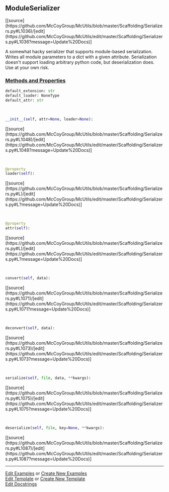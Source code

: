 ## <a id="McUtils.Scaffolding.Serializers.ModuleSerializer">ModuleSerializer</a> 
<div class="docs-source-link" markdown="1">
[[source](https://github.com/McCoyGroup/McUtils/blob/master/Scaffolding/Serializers.py#L1036)/[edit](https://github.com/McCoyGroup/McUtils/edit/master/Scaffolding/Serializers.py#L1036?message=Update%20Docs)]
</div>

A somewhat hacky serializer that supports module-based serialization.
Writes all module parameters to a dict with a given attribute.
Serialization doesn't support loading arbitrary python code, but deserialization does.
Use at your own risk.

<div class="collapsible-section">
 <div class="collapsible-section collapsible-section-header" markdown="1">
 
### <a class="collapse-link" data-toggle="collapse" href="#methods">Methods and Properties</a> <a class="float-right" data-toggle="collapse" href="#methods"><i class="fa fa-chevron-down"></i></a>

 </div>
 <div class="collapsible-section collapsible-section-body collapse" id="methods" markdown="1">

```python
default_extension: str
default_loader: NoneType
default_attr: str
```
<a id="McUtils.Scaffolding.Serializers.ModuleSerializer.__init__" class="docs-object-method">&nbsp;</a> 
```python
__init__(self, attr=None, loader=None): 
```
<div class="docs-source-link" markdown="1">
[[source](https://github.com/McCoyGroup/McUtils/blob/master/Scaffolding/Serializers.py#L1048)/[edit](https://github.com/McCoyGroup/McUtils/edit/master/Scaffolding/Serializers.py#L1048?message=Update%20Docs)]
</div>

<a id="McUtils.Scaffolding.Serializers.ModuleSerializer.loader" class="docs-object-method">&nbsp;</a> 
```python
@property
loader(self): 
```
<div class="docs-source-link" markdown="1">
[[source](https://github.com/McCoyGroup/McUtils/blob/master/Scaffolding/Serializers.py#L)/[edit](https://github.com/McCoyGroup/McUtils/edit/master/Scaffolding/Serializers.py#L?message=Update%20Docs)]
</div>

<a id="McUtils.Scaffolding.Serializers.ModuleSerializer.attr" class="docs-object-method">&nbsp;</a> 
```python
@property
attr(self): 
```
<div class="docs-source-link" markdown="1">
[[source](https://github.com/McCoyGroup/McUtils/blob/master/Scaffolding/Serializers.py#L)/[edit](https://github.com/McCoyGroup/McUtils/edit/master/Scaffolding/Serializers.py#L?message=Update%20Docs)]
</div>

<a id="McUtils.Scaffolding.Serializers.ModuleSerializer.convert" class="docs-object-method">&nbsp;</a> 
```python
convert(self, data): 
```
<div class="docs-source-link" markdown="1">
[[source](https://github.com/McCoyGroup/McUtils/blob/master/Scaffolding/Serializers.py#L1071)/[edit](https://github.com/McCoyGroup/McUtils/edit/master/Scaffolding/Serializers.py#L1071?message=Update%20Docs)]
</div>

<a id="McUtils.Scaffolding.Serializers.ModuleSerializer.deconvert" class="docs-object-method">&nbsp;</a> 
```python
deconvert(self, data): 
```
<div class="docs-source-link" markdown="1">
[[source](https://github.com/McCoyGroup/McUtils/blob/master/Scaffolding/Serializers.py#L1073)/[edit](https://github.com/McCoyGroup/McUtils/edit/master/Scaffolding/Serializers.py#L1073?message=Update%20Docs)]
</div>

<a id="McUtils.Scaffolding.Serializers.ModuleSerializer.serialize" class="docs-object-method">&nbsp;</a> 
```python
serialize(self, file, data, **kwargs): 
```
<div class="docs-source-link" markdown="1">
[[source](https://github.com/McCoyGroup/McUtils/blob/master/Scaffolding/Serializers.py#L1075)/[edit](https://github.com/McCoyGroup/McUtils/edit/master/Scaffolding/Serializers.py#L1075?message=Update%20Docs)]
</div>

<a id="McUtils.Scaffolding.Serializers.ModuleSerializer.deserialize" class="docs-object-method">&nbsp;</a> 
```python
deserialize(self, file, key=None, **kwargs): 
```
<div class="docs-source-link" markdown="1">
[[source](https://github.com/McCoyGroup/McUtils/blob/master/Scaffolding/Serializers.py#L1087)/[edit](https://github.com/McCoyGroup/McUtils/edit/master/Scaffolding/Serializers.py#L1087?message=Update%20Docs)]
</div>

 </div>
</div>




___

[Edit Examples](https://github.com/McCoyGroup/McUtils/edit/gh-pages/ci/examples/McUtils/Scaffolding/Serializers/ModuleSerializer.md) or 
[Create New Examples](https://github.com/McCoyGroup/McUtils/new/gh-pages/?filename=ci/examples/McUtils/Scaffolding/Serializers/ModuleSerializer.md) <br/>
[Edit Template](https://github.com/McCoyGroup/McUtils/edit/gh-pages/ci/docs/McUtils/Scaffolding/Serializers/ModuleSerializer.md) or 
[Create New Template](https://github.com/McCoyGroup/McUtils/new/gh-pages/?filename=ci/docs/templates/McUtils/Scaffolding/Serializers/ModuleSerializer.md) <br/>
[Edit Docstrings](https://github.com/McCoyGroup/McUtils/edit/master/Scaffolding/Serializers.py#L1036?message=Update%20Docs)